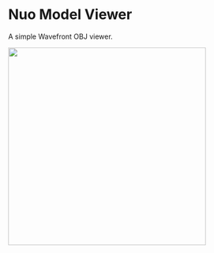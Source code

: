 # Nuo Model Viewer

A simple Wavefront OBJ viewer.

<p align="left">
  <img width="400" src="https://github.com/middlefeng/NuoModelViewer/blob/master/screenshots/ver0.0.jpg"/>
</p>
